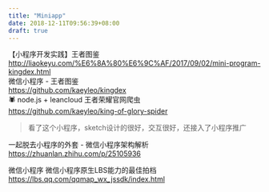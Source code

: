 ```yaml
---
title: "Miniapp"
date: 2018-12-11T09:56:39+08:00
draft: true
---
```


【小程序开发实践】王者图鉴  
http://liaokeyu.com/%E6%8A%80%E6%9C%AF/2017/09/02/mini-program-kingdex.html  
微信小程序 - 王者图鉴  
https://github.com/kaeyleo/kingdex  
🕷️ node.js + leancloud 王者荣耀官网爬虫  
https://github.com/kaeyleo/king-of-glory-spider

> 看了这个小程序，sketch设计的很好，交互很好，还接入了小程序推广

一起脱去小程序的外套 - 微信小程序架构解析  
https://zhuanlan.zhihu.com/p/25105936

微信小程序 微信小程序原生LBS能力的最佳拍档  
https://lbs.qq.com/qqmap_wx_jssdk/index.html